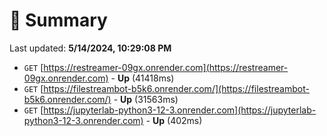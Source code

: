 # 📖 Summary
Last updated: **5/14/2024, 10:29:08 PM**

- `GET` [https://restreamer-09gx.onrender.com](https://restreamer-09gx.onrender.com) - **Up** (41418ms)
- `GET` [https://filestreambot-b5k6.onrender.com/](https://filestreambot-b5k6.onrender.com/) - **Up** (31563ms)
- `GET` [https://jupyterlab-python3-12-3.onrender.com](https://jupyterlab-python3-12-3.onrender.com) - **Up** (402ms)
